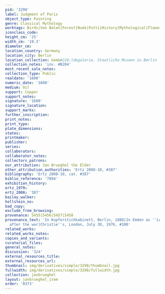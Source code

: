 ```yaml
---
pid: '3298'
label: Judgment of Paris
object_type: Painting
genre: Classical Mythology
worktags: Birds|Van Balen|Forest|Nude|Putti|History|Mythological|Flowers
iconclass_code:
height_cm: '25'
width_cm: '19.3'
diameter_cm:
location_country: Germany
location_city: Berlin
location_collection: Gem&#228;ldegalerie, Staatliche Museen zu Berlin
collection_notes: 'inv. #B204'
most_recent_sale_notes:
collection_type: Public
realdate: '1600'
numeric_date: '1600'
medium: Oil
support: Copper
support_notes:
signature: '1600'
signature_location:
support_marks:
further_inscription:
print_notes:
print_type:
plate_dimensions:
states:
printmaker:
publisher:
series:
collaborators:
collaborator_notes:
collectors_patrons:
our_attribution: Jan Brueghel the Elder
other_attribution_authorities: 'Ertz 2008-10, #387'
bibliography: 'Ertz 2008-10, cat. #387'
biblio_reference: '7894'
exhibition_history:
ertz_1979:
ertz_2008: '387'
bailey_walker:
hollstein_no:
bad_copy:
exclude_from_browsing:
provenance: 5455|5456|5457|5458
provenance_text: 'In Kupferstichkabinett, Berlin, 1888|In Emden as ''Leihgabe'', 1891-1945|Lost
  after the war|Christie''s, London, July 30, 1976, #100'
related_works:
related_works_notes:
copies_and_variants:
curatorial_files:
general_notes:
discussion: '324'
external_resources_title:
external_resources_url:
thumbnail: img/derivatives/simple/3298/thumbnail.jpg
fullwidth: img/derivatives/simple/3298/fullwidth.jpg
collection: janbrueghel
layout: janbrueghel_item
order: '0373'
---
```

